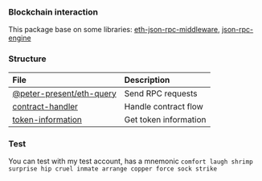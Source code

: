 ### Blockchain interaction

This package base on some libraries: [eth-json-rpc-middleware](https://github.com/MetaMask/eth-json-rpc-middleware), [json-rpc-engine](https://github.com/MetaMask/json-rpc-engine)

### Structure

| File                                                                               | Description           |
| :--------------------------------------------------------------------------------- | :-------------------- |
| [@peter-present/eth-query](https://www.npmjs.com/package/@peter-present/eth-query) | Send RPC requests     |
| [contract-handler](./contract-handler/)                                            | Handle contract flow  |
| [token-information](./token-information/)                                          | Get token information |

### Test

You can test with my test account, has a mnemonic `comfort laugh shrimp surprise hip cruel inmate arrange copper force sock strike`
